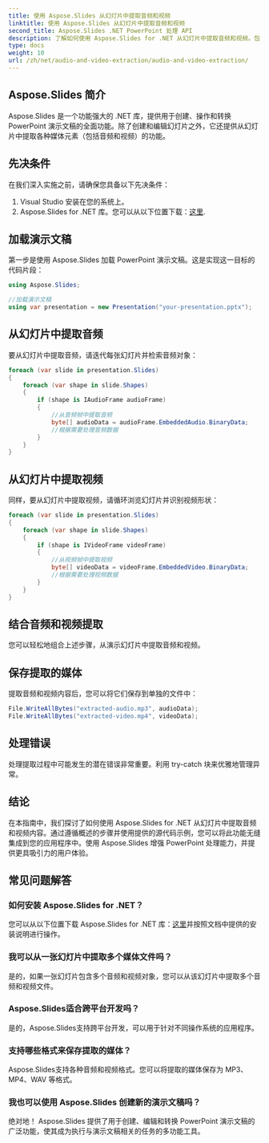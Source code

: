 ```yaml
---
title: 使用 Aspose.Slides 从幻灯片中提取音频和视频
linktitle: 使用 Aspose.Slides 从幻灯片中提取音频和视频
second_title: Aspose.Slides .NET PowerPoint 处理 API
description: 了解如何使用 Aspose.Slides for .NET 从幻灯片中提取音频和视频。包含用于增强演示的代码示例的分步指南。
type: docs
weight: 10
url: /zh/net/audio-and-video-extraction/audio-and-video-extraction/
---
```


## Aspose.Slides 简介

Aspose.Slides 是一个功能强大的 .NET 库，提供用于创建、操作和转换 PowerPoint 演示文稿的全面功能。除了创建和编辑幻灯片之外，它还提供从幻灯片中提取各种媒体元素（包括音频和视频）的功能。

## 先决条件

在我们深入实施之前，请确保您具备以下先决条件：

1. Visual Studio 安装在您的系统上。
2.  Aspose.Slides for .NET 库。您可以从以下位置下载：[这里](https://releases.aspose.com/slides/net).

## 加载演示文稿

第一步是使用 Aspose.Slides 加载 PowerPoint 演示文稿。这是实现这一目标的代码片段：

```csharp
using Aspose.Slides;

//加载演示文稿
using var presentation = new Presentation("your-presentation.pptx");
```

## 从幻灯片中提取音频

要从幻灯片中提取音频，请迭代每张幻灯片并检索音频对象：

```csharp
foreach (var slide in presentation.Slides)
{
    foreach (var shape in slide.Shapes)
    {
        if (shape is IAudioFrame audioFrame)
        {
            //从音频帧中提取音频
            byte[] audioData = audioFrame.EmbeddedAudio.BinaryData;
            //根据需要处理音频数据
        }
    }
}
```

## 从幻灯片中提取视频

同样，要从幻灯片中提取视频，请循环浏览幻灯片并识别视频形状：

```csharp
foreach (var slide in presentation.Slides)
{
    foreach (var shape in slide.Shapes)
    {
        if (shape is IVideoFrame videoFrame)
        {
            //从视频帧中提取视频
            byte[] videoData = videoFrame.EmbeddedVideo.BinaryData;
            //根据需要处理视频数据
        }
    }
}
```

## 结合音频和视频提取

您可以轻松地组合上述步骤，从演示幻灯片中提取音频和视频。

## 保存提取的媒体

提取音频和视频内容后，您可以将它们保存到单独的文件中：

```csharp
File.WriteAllBytes("extracted-audio.mp3", audioData);
File.WriteAllBytes("extracted-video.mp4", videoData);
```

## 处理错误

处理提取过程中可能发生的潜在错误非常重要。利用 try-catch 块来优雅地管理异常。

## 结论

在本指南中，我们探讨了如何使用 Aspose.Slides for .NET 从幻灯片中提取音频和视频内容。通过遵循概述的步骤并使用提供的源代码示例，您可以将此功能无缝集成到您的应用程序中。使用 Aspose.Slides 增强 PowerPoint 处理能力，并提供更具吸引力的用户体验。

## 常见问题解答

### 如何安装 Aspose.Slides for .NET？

您可以从以下位置下载 Aspose.Slides for .NET 库：[这里](https://releases.aspose.com/slides/net)并按照文档中提供的安装说明进行操作。

### 我可以从一张幻灯片中提取多个媒体文件吗？

是的，如果一张幻灯片包含多个音频和视频对象，您可以从该幻灯片中提取多个音频和视频文件。

### Aspose.Slides适合跨平台开发吗？

是的，Aspose.Slides支持跨平台开发，可以用于针对不同操作系统的应用程序。

### 支持哪些格式来保存提取的媒体？

Aspose.Slides支持各种音频和视频格式。您可以将提取的媒体保存为 MP3、MP4、WAV 等格式。

### 我也可以使用 Aspose.Slides 创建新的演示文稿吗？

绝对地！ Aspose.Slides 提供了用于创建、编辑和转换 PowerPoint 演示文稿的广泛功能，使其成为执行与演示文稿相关的任务的多功能工具。